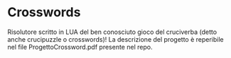 # Crosswords
Risolutore scritto in LUA del ben conosciuto gioco del cruciverba (detto anche crucipuzzle o crosswords)!
La descrizione del progetto è reperibile nel file ProgettoCrossword.pdf presente nel repo.
